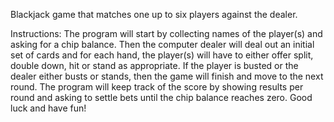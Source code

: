 Blackjack game that matches one up to six players against the dealer.

Instructions: The program will start by collecting names of the player(s) and asking for a chip balance. Then the computer dealer will deal out an initial set of cards and for each hand, the player(s) will have to either offer split, double down, hit or stand as appropriate. If the player is busted or the dealer either busts or stands, then the game will finish and move to the next round. The program will keep track of the score by showing results per round and asking to settle bets until the chip balance reaches zero. Good luck and have fun!
